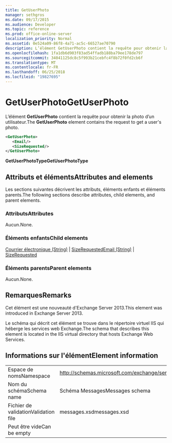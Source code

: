 ```yaml
---
title: GetUserPhoto
manager: sethgros
ms.date: 09/17/2015
ms.audience: Developer
ms.topic: reference
ms.prod: office-online-server
localization_priority: Normal
ms.assetid: 0e524a09-86f8-4a71-ac5c-66527ae70790
description: L’élément GetUserPhoto contient la requête pour obtenir la photo d’un utilisateur.
ms.openlocfilehash: 1fa1db6d903f83ad54ffadb188ba79ee178de797
ms.sourcegitcommit: 34041125dc8c5f993b21cebfc4f8b72f0fd2cb6f
ms.translationtype: MT
ms.contentlocale: fr-FR
ms.lasthandoff: 06/25/2018
ms.locfileid: "19827695"
---
```

# <a name="getuserphoto"></a><span data-ttu-id="97ad1-103">GetUserPhoto</span><span class="sxs-lookup"><span data-stu-id="97ad1-103">GetUserPhoto</span></span>

<span data-ttu-id="97ad1-104">L’élément **GetUserPhoto** contient la requête pour obtenir la photo d’un utilisateur.</span><span class="sxs-lookup"><span data-stu-id="97ad1-104">The **GetUserPhoto** element contains the request to get a user's photo.</span></span> 
  
```XML
<GetUserPhoto>
   <Email/>
   <SizeRequested/>
</GetUserPhoto>
```

 <span data-ttu-id="97ad1-105">**GetUserPhotoType**</span><span class="sxs-lookup"><span data-stu-id="97ad1-105">**GetUserPhotoType**</span></span>
## <a name="attributes-and-elements"></a><span data-ttu-id="97ad1-106">Attributs et éléments</span><span class="sxs-lookup"><span data-stu-id="97ad1-106">Attributes and elements</span></span>

<span data-ttu-id="97ad1-107">Les sections suivantes décrivent les attributs, éléments enfants et éléments parents.</span><span class="sxs-lookup"><span data-stu-id="97ad1-107">The following sections describe attributes, child elements, and parent elements.</span></span>
  
### <a name="attributes"></a><span data-ttu-id="97ad1-108">Attributs</span><span class="sxs-lookup"><span data-stu-id="97ad1-108">Attributes</span></span>

<span data-ttu-id="97ad1-109">Aucun.</span><span class="sxs-lookup"><span data-stu-id="97ad1-109">None.</span></span>
  
### <a name="child-elements"></a><span data-ttu-id="97ad1-110">Éléments enfants</span><span class="sxs-lookup"><span data-stu-id="97ad1-110">Child elements</span></span>

<span data-ttu-id="97ad1-111">[Courrier électronique (String)](email-string.md) | [SizeRequested](sizerequested.md)</span><span class="sxs-lookup"><span data-stu-id="97ad1-111">[Email (String)](email-string.md) | [SizeRequested](sizerequested.md)</span></span>
  
### <a name="parent-elements"></a><span data-ttu-id="97ad1-112">Éléments parents</span><span class="sxs-lookup"><span data-stu-id="97ad1-112">Parent elements</span></span>

<span data-ttu-id="97ad1-113">Aucun.</span><span class="sxs-lookup"><span data-stu-id="97ad1-113">None.</span></span>
  
## <a name="remarks"></a><span data-ttu-id="97ad1-114">Remarques</span><span class="sxs-lookup"><span data-stu-id="97ad1-114">Remarks</span></span>

<span data-ttu-id="97ad1-115">Cet élément est une nouveauté d'Exchange Server 2013.</span><span class="sxs-lookup"><span data-stu-id="97ad1-115">This element was introduced in Exchange Server 2013.</span></span>
  
<span data-ttu-id="97ad1-116">Le schéma qui décrit cet élément se trouve dans le répertoire virtuel IIS qui héberge les services web Exchange.</span><span class="sxs-lookup"><span data-stu-id="97ad1-116">The schema that describes this element is located in the IIS virtual directory that hosts Exchange Web Services.</span></span>
  
## <a name="element-information"></a><span data-ttu-id="97ad1-117">Informations sur l'élément</span><span class="sxs-lookup"><span data-stu-id="97ad1-117">Element information</span></span>

|||
|:-----|:-----|
|<span data-ttu-id="97ad1-118">Espace de noms</span><span class="sxs-lookup"><span data-stu-id="97ad1-118">Namespace</span></span>  <br/> |http://schemas.microsoft.com/exchange/services/2006/messages  <br/> |
|<span data-ttu-id="97ad1-119">Nom du schéma</span><span class="sxs-lookup"><span data-stu-id="97ad1-119">Schema name</span></span>  <br/> |<span data-ttu-id="97ad1-120">Schéma Messages</span><span class="sxs-lookup"><span data-stu-id="97ad1-120">Messages schema</span></span>  <br/> |
|<span data-ttu-id="97ad1-121">Fichier de validation</span><span class="sxs-lookup"><span data-stu-id="97ad1-121">Validation file</span></span>  <br/> |<span data-ttu-id="97ad1-122">messages.xsd</span><span class="sxs-lookup"><span data-stu-id="97ad1-122">messages.xsd</span></span>  <br/> |
|<span data-ttu-id="97ad1-123">Peut être vide</span><span class="sxs-lookup"><span data-stu-id="97ad1-123">Can be empty</span></span>  <br/> ||
   

